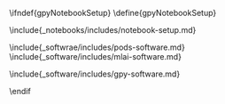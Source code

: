 \ifndef{gpyNotebookSetup}
\define{gpyNotebookSetup}

\include{_notebooks/includes/notebook-setup.md}

\include{_softwrae/includes/pods-software.md}
\include{_software/includes/mlai-software.md}

\include{_software/includes/gpy-software.md}


\endif
